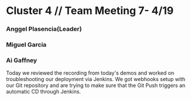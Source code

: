 # Cluster 4   // Team Meeting 7- 4/19

### Anggel Plasencia(Leader)

### Miguel Garcia

### Ai Gaffney

Today we reviewed the recording from today's demos and worked on troubleshooting our deployment via Jenkins. We got webhooks setup with our Git repository and are trying to make sure that the Git Push triggers an automatic CD through Jenkins.
 
